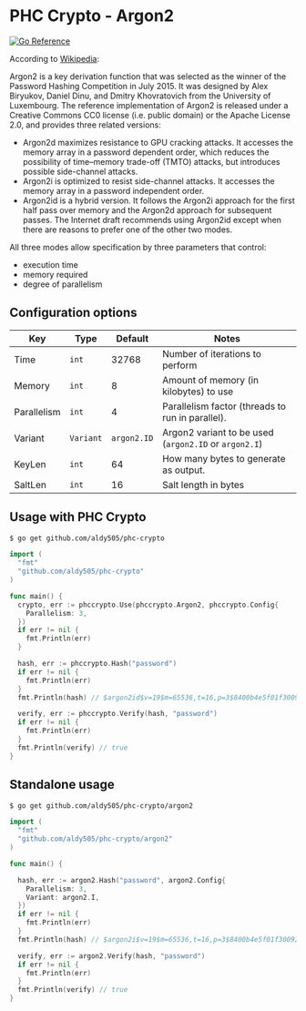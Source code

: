 # PHC Crypto - Argon2

[![Go Reference](https://pkg.go.dev/badge/github.com/aldy505/phc-crypto.svg)](https://pkg.go.dev/github.com/aldy505/phc-crypto/argon2)

According to [Wikipedia](https://en.wikipedia.org/wiki/Argon2):

Argon2 is a key derivation function that was selected as the winner of the Password Hashing Competition in July 2015. It was designed by Alex Biryukov, Daniel Dinu, and Dmitry Khovratovich from the University of Luxembourg. The reference implementation of Argon2 is released under a Creative Commons CC0 license (i.e. public domain) or the Apache License 2.0, and provides three related versions:

  * Argon2d maximizes resistance to GPU cracking attacks. It accesses the memory array in a password dependent order, which reduces the possibility of time–memory trade-off (TMTO) attacks, but introduces possible side-channel attacks.
  * Argon2i is optimized to resist side-channel attacks. It accesses the memory array in a password independent order.
  * Argon2id is a hybrid version. It follows the Argon2i approach for the first half pass over memory and the Argon2d approach for subsequent passes. The Internet draft recommends using Argon2id except when there are reasons to prefer one of the other two modes.

All three modes allow specification by three parameters that control:

  * execution time
  * memory required
  * degree of parallelism

## Configuration options

| Key | Type | Default | Notes
|---|---|---|---|
| Time | `int` | 32768 | Number of iterations to perform |
| Memory | `int` | 8 | Amount of memory (in kilobytes) to use |
| Parallelism | `int` | 4 | Parallelism factor (threads to run in parallel). |
| Variant | `Variant` | `argon2.ID` | Argon2 variant to be used (`argon2.ID` or `argon2.I`)|
| KeyLen | `int` | 64 | How many bytes to generate as output. | 
| SaltLen | `int` | 16 | Salt length in bytes |

## Usage with PHC Crypto

```bash
$ go get github.com/aldy505/phc-crypto
```

```go
import (
  "fmt"
  "github.com/aldy505/phc-crypto"
)

func main() {
  crypto, err := phccrypto.Use(phccrypto.Argon2, phccrypto.Config{
    Parallelism: 3,
  })
  if err != nil {
    fmt.Println(err)
  }

  hash, err := phccrypto.Hash("password")
  if err != nil {
    fmt.Println(err)
  }
  fmt.Println(hash) // $argon2id$v=19$m=65536,t=16,p=3$8400b4e5f01f30092b794de34c61a6fdfea6b6b446560fda08a876bd11e9c62e$3fd77927d189...

  verify, err := phccrypto.Verify(hash, "password")
  if err != nil {
    fmt.Println(err)
  }
  fmt.Println(verify) // true
}
```

## Standalone usage

```bash
$ go get github.com/aldy505/phc-crypto/argon2
```

```go
import (
  "fmt"
  "github.com/aldy505/phc-crypto/argon2"
)

func main() {

  hash, err := argon2.Hash("password", argon2.Config{
    Parallelism: 3,
    Variant: argon2.I,
  })
  if err != nil {
    fmt.Println(err)
  }
  fmt.Println(hash) // $argon2i$v=19$m=65536,t=16,p=3$8400b4e5f01f30092b794de34c61a6fdfea6b6b446560fda08a876bd11e9c62e$3fd77927d189...

  verify, err := argon2.Verify(hash, "password")
  if err != nil {
    fmt.Println(err)
  }
  fmt.Println(verify) // true
}
```